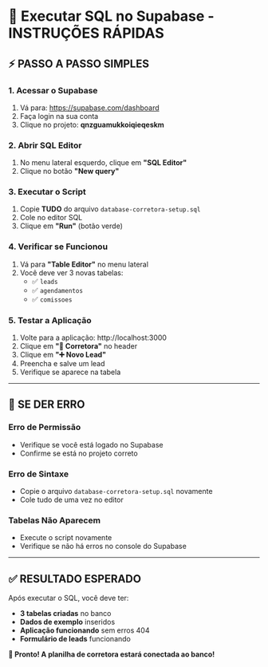 # 🚀 Executar SQL no Supabase - INSTRUÇÕES RÁPIDAS

## ⚡ **PASSO A PASSO SIMPLES**

### **1. Acessar o Supabase**
1. Vá para: https://supabase.com/dashboard
2. Faça login na sua conta
3. Clique no projeto: **qnzguamukkoiqieqeskm**

### **2. Abrir SQL Editor**
1. No menu lateral esquerdo, clique em **"SQL Editor"**
2. Clique no botão **"New query"**

### **3. Executar o Script**
1. Copie **TUDO** do arquivo `database-corretora-setup.sql`
2. Cole no editor SQL
3. Clique em **"Run"** (botão verde)

### **4. Verificar se Funcionou**
1. Vá para **"Table Editor"** no menu lateral
2. Você deve ver 3 novas tabelas:
   - ✅ `leads`
   - ✅ `agendamentos` 
   - ✅ `comissoes`

### **5. Testar a Aplicação**
1. Volte para a aplicação: http://localhost:3000
2. Clique em **"🏢 Corretora"** no header
3. Clique em **"➕ Novo Lead"**
4. Preencha e salve um lead
5. Verifique se aparece na tabela

---

## 🔧 **SE DER ERRO**

### **Erro de Permissão**
- Verifique se você está logado no Supabase
- Confirme se está no projeto correto

### **Erro de Sintaxe**
- Copie o arquivo `database-corretora-setup.sql` novamente
- Cole tudo de uma vez no editor

### **Tabelas Não Aparecem**
- Execute o script novamente
- Verifique se não há erros no console do Supabase

---

## ✅ **RESULTADO ESPERADO**

Após executar o SQL, você deve ter:
- **3 tabelas criadas** no banco
- **Dados de exemplo** inseridos
- **Aplicação funcionando** sem erros 404
- **Formulário de leads** funcionando

**🎉 Pronto! A planilha de corretora estará conectada ao banco!**
